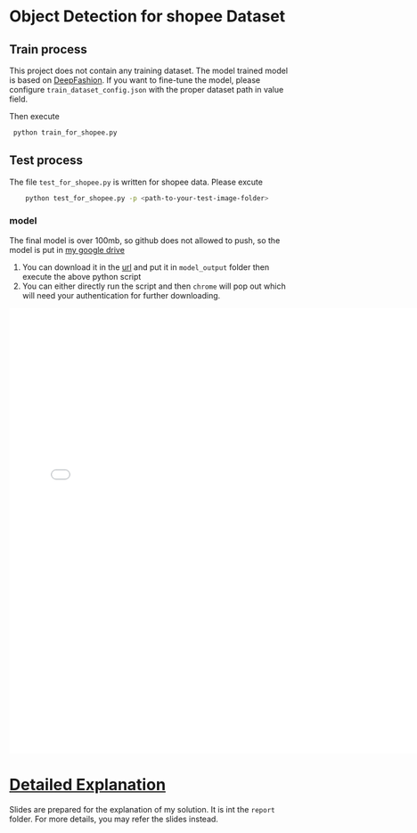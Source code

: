 # Object Detection for shopee Dataset

## Train process
This project does not contain any training dataset. The model trained model is based on 
[DeepFashion](https://drive.google.com/drive/folders/0B7EVK8r0v71pRXllRUdQcC1zTHc). If you want to fine-tune
the model, please configure `train_dataset_config.json`  with the proper dataset path in value field.

Then execute
```bash
 python train_for_shopee.py 
```
## Test process
The file `test_for_shopee.py` is written for shopee data. Please excute
```bash
    python test_for_shopee.py -p <path-to-your-test-image-folder>
```
### model
The final model is over 100mb, so github does not allowed to push, so the model is put in [my google drive](https://drive.google.com/open?id=1P2WJhWiBI7zw4qq8E43cCVT1QPlkr-qW)

1. You can download it in the [url](https://drive.google.com/open?id=1o9d3eGp0z_brNnHO9_XNyRNsJMShHRTa) and put it in `model_output` folder then execute the above python script
2. You can either directly run the script and then `chrome` will pop out which will need your authentication for further downloading.


<embed src="/report/Object-Detection-for-Shopee-Data.pdf" width="750px" height="800px"/>

# [Detailed Explanation](https://docs.google.com/presentation/d/11URQZoQFdbCseMgbMKF4ST11NqR6X4QiZEF0YWWWGio/edit#slide=id.g2f3e350bcf_0_43)
Slides are prepared for the explanation of my solution. It is int the `report` folder. For more details, you may refer the slides instead.
